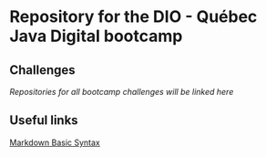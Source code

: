 # Repository for the **DIO - Québec Java Digital** bootcamp

## Challenges
*Repositories for all bootcamp challenges will be linked here*

## Useful links
[Markdown Basic Syntax](https://www.markdownguide.org/basic-syntax/)

